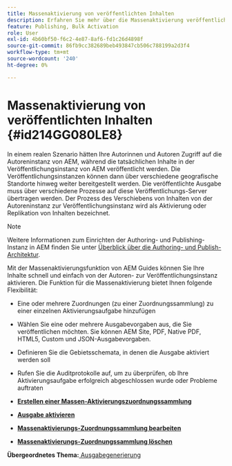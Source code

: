 ```yaml
---
title: Massenaktivierung von veröffentlichten Inhalten
description: Erfahren Sie mehr über die Massenaktivierung veröffentlichter Inhalte. Erfahren Sie in den AEM-Handbüchern mehr über die Vorteile der Massenaktivierungsfunktion.
feature: Publishing, Bulk Activation
role: User
exl-id: 4b60bf50-f6c2-4e87-8af6-fd1c26d4898f
source-git-commit: 86fb9cc382689beb493847cb506c788199a2d3f4
workflow-type: tm+mt
source-wordcount: '240'
ht-degree: 0%

---
```


# Massenaktivierung von veröffentlichten Inhalten {#id214GG080LE8}

In einem realen Szenario hätten Ihre Autorinnen und Autoren Zugriff auf die Autoreninstanz von AEM, während die tatsächlichen Inhalte in der Veröffentlichungsinstanz von AEM veröffentlicht werden. Die Veröffentlichungsinstanzen können dann über verschiedene geografische Standorte hinweg weiter bereitgestellt werden. Die veröffentlichte Ausgabe muss über verschiedene Prozesse auf diese Veröffentlichungs-Server übertragen werden. Der Prozess des Verschiebens von Inhalten von der Autoreninstanz zur Veröffentlichungsinstanz wird als Aktivierung oder Replikation von Inhalten bezeichnet.

>[!NOTE]
>
> Weitere Informationen zum Einrichten der Authoring- und Publishing-Instanz in AEM finden Sie unter [Überblick über die Authoring- und Publish-Architektur](https://experienceleague.adobe.com/docs/experience-manager-screens/user-guide/administering/author-publish/author-publish-architecture-overview.html?lang=en#prerequisites).

Mit der Massenaktivierungsfunktion von AEM Guides können Sie Ihre Inhalte schnell und einfach von der Autoren- zur Veröffentlichungsinstanz aktivieren. Die Funktion für die Massenaktivierung bietet Ihnen folgende Flexibilität:

- Eine oder mehrere Zuordnungen \(zu einer Zuordnungssammlung\) zu einer einzelnen Aktivierungsaufgabe hinzufügen

- Wählen Sie eine oder mehrere Ausgabevorgaben aus, die Sie veröffentlichen möchten. Sie können AEM Site, PDF, Native PDF, HTML5, Custom und
JSON-Ausgabevorgaben.


- Definieren Sie die Gebietsschemata, in denen die Ausgabe aktiviert werden soll

- Rufen Sie die Auditprotokolle auf, um zu überprüfen, ob Ihre Aktivierungsaufgabe erfolgreich abgeschlossen wurde oder Probleme auftraten


- **[Erstellen einer Massen-Aktivierungszuordnungssammlung](conf-bulk-activation-create-map-collection.md)**

- **[Ausgabe aktivieren](conf-bulk-activation-publish-map-collection.md)**

- **[Massenaktivierungs-Zuordnungssammlung bearbeiten](conf-bulk-activation-edit-map-collection.md)**

- **[Massenaktivierungs-Zuordnungssammlung löschen](conf-bulk-activation-delete-map-collection.md)**


**Übergeordnetes Thema:**[ Ausgabegenerierung](generate-output.md)
